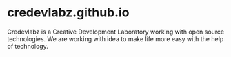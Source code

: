 # credevlabz.github.io
Credevlabz is a Creative Development Laboratory working with open source technologies.
We are working with idea to make life more easy with the help of technology.
